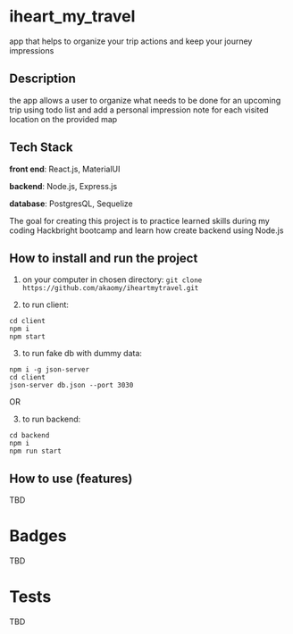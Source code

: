 # iheart_my_travel

app that helps to organize your trip actions and keep your journey impressions

## Description

the app allows a user to organize what needs to be done for an upcoming trip using todo list and add a personal impression note for each visited location on the provided map

## Tech Stack

**front end**: React.js, MaterialUI

**backend**: Node.js, Express.js

**database**: PostgresQL, Sequelize

The goal for creating this project is to practice learned skills during my coding Hackbright bootcamp and learn how create backend using Node.js

## How to install and run the project

1. on your computer in chosen directory:
```git clone https://github.com/akaomy/iheartmytravel.git```

2. to run client:

```cd client```  
```npm i```  
```npm start```

3. to run fake db with dummy data:

```npm i -g json-server```  
```cd client```  
```json-server db.json --port 3030```

OR

3. to run backend:

```cd backend```  
```npm i```  
```npm run start```

## How to use (features)

TBD


# Badges

TBD

# Tests
TBD
